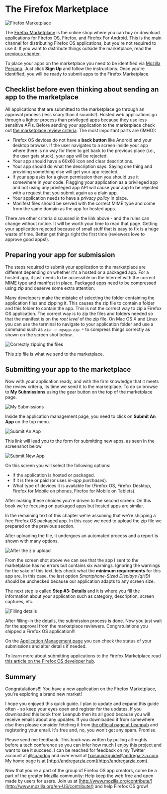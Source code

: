 # The Firefox Marketplace

![Firefox Marketplace](images/originals/marketplace.png)

The [Firefox Marketplace](http://marketplace.firefox.com) is the online shop where you can buy or download applications for Firefox OS, Firefox, and Firefox For Android. This is the main channel for distributing Firefox OS applications, but you're not required to use it. If you want to distribute things outside the marketplace, read the [previous chapter](#distribution).

To place your apps on the marketplace you need to be identified via [Mozilla Persona](https://login.persona.org/about). Just click **Sign Up** and follow the instructions. Once you're identified, you will be ready to submit apps to the Firefox Marketplace.

## Checklist before even thinking about sending an app to the marketplace

All applications that are submitted to the marketplace go through an approval process (less scary than it sounds!). Hosted web applications go through a lighter process than privileged apps because they use less sensitive APIs. Before sending your application to the marketplace check out [the marketplace review criteria](https://developer.mozilla.org/en-US/docs/Web/Apps/Publishing/Marketplace_review_criteria). The most important parts are (IMHO): 

* Firefox OS devices do not have a **back button** like Android and your desktop browser. If the user navigates to a screen inside your app where there is no way for them to get back to the previous place  (i.e., the user gets stuck), your app will be rejected.
* Your app should have a 60x60 icon and clear descriptions.
* Your app should do what the description says. Saying one thing and providing something else will get your app rejected.
* If your app asks for a given permission then you should use it somewhere in your code. Flagging your application as a privileged app and not using any privileged app API will cause your app to be rejected with a request that you submit again as a plain app.
* Your application needs to have a *privacy policy* in place.
* Manifest files should be served with the correct MIME type and come from the same domain as the app for hosted apps.

There are other criteria discussed in the link above - and the rules can change without notice. It will be worth your time to read that page. Getting your application rejected because of small stuff that is easy to fix is a huge waste of time. Better get things right the first time (reviewers love to approve good apps!). 

## Preparing your app for submission

The steps required to submit your application to the marketplace are different depending on whether it's a hosted or a packaged app. For a hosted app, it  just needs to be accessible on the Internet with the correct MIME type and manifest in place. Packaged apps need to be compressed using *zip* and deserve some extra attention. 

Many developers make the mistake of selecting the folder containing the application files and zipping it. This causes the zip file to contain a folder and this folder to contain the app. This is not the correct way to zip a Firefox OS application. The correct way is to zip the files and folders needed so that the manifest is on the *root level* of the zip file. On Mac OS X and Linux you can use the terminal to navigate to your application folder and use a command such as `zip -r myapp.zip *` to compress things correctly as shown on the screen shot below.

![Correctly zipping the files](images/originals/marketplace-preparing-packaged-app.png)

This zip file is what we send to the marketplace.

## Submitting your app to the marketplace

Now with your application ready, and with the firm knowledge that it meets the review criteria, its time we send it to the marketplace. To do so browse to **My Submissions** using the gear button on the top of the marketplace page.

![My Submissions](images/originals/marketplace-my-submissions.png)

Inside the application management page, you need to click on **Submit An App** on the top menu.

![Submit An App](images/originals/marketplace-new-app.png)

This link will lead you to the form for submitting new apps, as seen in the screenshot below.

![Submit New App](images/originals/marketplace-step-1.png)

On this screen you will select the following options:

* If the application is hosted or packaged.
* If it is free or paid (or uses *in-app purchases*).
* What type of devices it is available for (Firefox OS, Firefox Desktop, Firefox for Mobile on phones, Firefox for Mobile on Tablets).

After making these choices you're driven to the second screen. On this book we're focusing on packaged apps but hosted apps are similar. 

In the remaining text of this chapter we're assuming that we're shipping a free Firefox OS packaged app. In this case we need to upload the zip file we prepared on the previous section.

After uploading the file, it undergoes an automated process and a report is shown with many options.

![After the zip upload](images/originals/marketplace-step-1_5.png)

From the screen shot above we can see that the app I sent to the marketplace has no errors but contains six warnings. Ignoring the warnings for the sake of this text, lets check what the **minimum requirements** for this app are. In this case, the last option *Smartphone-Sized Displays (qHD)* should be unchecked because our application adapts to any screen size.

The next step is called **Step #3: Details** and it is where you fill the information about your application such as category, description, screen captures, etc.

![Filling details](images/originals/marketplace-step-3.png)

After filling-in the details, the submission process is done. Now you just wait for the approval from the marketplace reviewers. Congratulations you shipped a Firefox OS application!!!

On the [Application Management page](https://marketplace.firefox.com/developers/submissions) you can check the status of your submissions and alter details if needed.

To learn more about submitting applications to the Firefox Marketplace read [this article on the Firefox OS developer hub](https://marketplace.firefox.com/developers/docs/submission).

## Summary

Congratulations!!! You have a new application on the Firefox Marketplace, you're exploring a brand new market!

I hope you enjoyed this quick guide. I plan to update and expand this guide often - so keep your eyes open and register for the updates. If you downloaded this book from Leanpub then its all good because you will receive emails about any updates. If you downloaded it from somewhere else then please consider fetching it from [the official page at Leanpub](http://leanpub.com/quickguidefirefoxosdevelopment) and registering your email. It's free and, no, you won't get any spam. Promise. 

Please send me feedback. This book was written by pulling all-nights before a tech conference so you can infer how much I enjoy this project and want to see it succeed. I can be reached for feedback on my Twitter account at [@soapdog](http://twitter.com/soapdog) and over email at [fxosquickguide@andregarzia.com](mailto:fxosquickguide@andregarzia.com). My home page is at [http://andregarzia.com](http://andregarzia.com).

Now that you're a part of the group of Firefox OS app creators, come be a part of the greater Mozilla community: Help keep the web free and open made by users for users. Join us at [http://www.mozilla.org/contribute/](http://www.mozilla.org/en-US/contribute/) and help Firefox OS grow!


